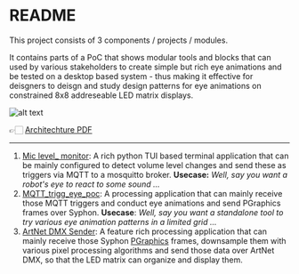 # README

This project consists of 3 components / projects / modules.

It contains parts of a PoC that shows modular tools and blocks that can used by various stakeholders to create simple but rich eye animations and be tested on a desktop based system - thus making it effective for deisgners to deisgn and study design patterns for eye animations on constrained 8x8 addreseable LED matrix displays.

![alt text](_assets/image.png)

👉🏻 [Architechture PDF](<PoC Architechture.pdf>)

---

1. [Mic level_ monitor](https://github.com/dattazigzag/mic_level_monitor): A rich python  TUI based terminal application that can be mainly configured to detect volume level changes and send these as triggers via MQTT to a mosquitto broker.  __Usecase:__ _Well, say you want a robot's eye to react to some sound ..._
2. [MQTT_trigg_eye_poc](https://github.com/dattazigzag/mqtt_trigg_eye_poc): A processing application that can mainly receive those MQTT triggers and conduct eye animations and send PGraphics frames over Syphon. __Usecase__: _Well, say you want a standalone tool to try various eye animation patterns in a limited grid ..._
3. [ArtNet DMX Sender](https://github.com/dattazigzag/humanoid_eye_sim): A feature rich processing application that can mainly receive those Syphon [PGraphics](https://processing.github.io/processing-javadocs/core/) frames, downsample them with various pixel processing algorithms and send those data over ArtNet DMX, so that the LED matrix can organize and display them.

